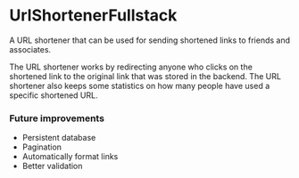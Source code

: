 # UrlShortenerFullstack
A URL shortener that can be used for sending shortened links to friends and associates.

The URL shortener works by redirecting anyone who clicks on the shortened link to the original link that was stored in the backend. 
The URL shortener also keeps some statistics on how many people have used a specific shortened URL.

### Future improvements 
- Persistent database
- Pagination
- Automatically format links
- Better validation
